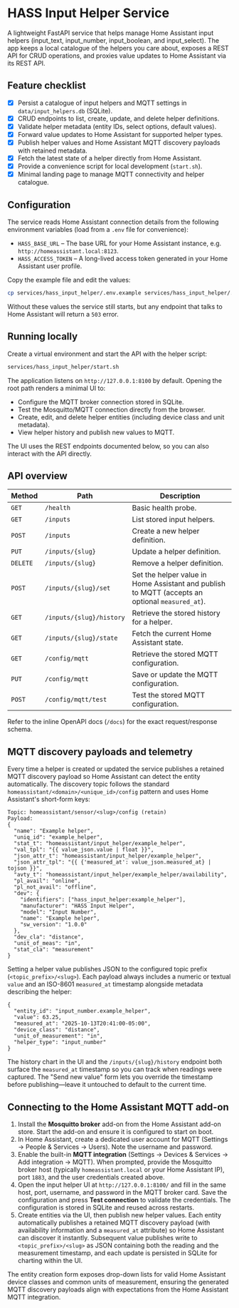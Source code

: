 # HASS Input Helper Service

A lightweight FastAPI service that helps manage Home Assistant input helpers (input_text,
input_number, input_boolean, and input_select). The app keeps a local catalogue of the helpers you
care about, exposes a REST API for CRUD operations, and proxies value updates to Home Assistant via
its REST API.

## Feature checklist

- [x] Persist a catalogue of input helpers and MQTT settings in `data/input_helpers.db` (SQLite).
- [x] CRUD endpoints to list, create, update, and delete helper definitions.
- [x] Validate helper metadata (entity IDs, select options, default values).
- [x] Forward value updates to Home Assistant for supported helper types.
- [x] Publish helper values and Home Assistant MQTT discovery payloads with retained metadata.
- [x] Fetch the latest state of a helper directly from Home Assistant.
- [x] Provide a convenience script for local development (`start.sh`).
- [x] Minimal landing page to manage MQTT connectivity and helper catalogue.

## Configuration

The service reads Home Assistant connection details from the following environment variables (load
from a `.env` file for convenience):

- `HASS_BASE_URL` – The base URL for your Home Assistant instance, e.g.
  `http://homeassistant.local:8123`.
- `HASS_ACCESS_TOKEN` – A long-lived access token generated in your Home Assistant user profile.

Copy the example file and edit the values:

```bash
cp services/hass_input_helper/.env.example services/hass_input_helper/.env
```

Without these values the service still starts, but any endpoint that talks to Home Assistant will
return a `503` error.

## Running locally

Create a virtual environment and start the API with the helper script:

```bash
services/hass_input_helper/start.sh
```

The application listens on `http://127.0.0.1:8100` by default. Opening the root path renders a
minimal UI to:

- Configure the MQTT broker connection stored in SQLite.
- Test the Mosquitto/MQTT connection directly from the browser.
- Create, edit, and delete helper entities (including device class and unit metadata).
- View helper history and publish new values to MQTT.

The UI uses the REST endpoints documented below, so you can also interact with the API directly.

## API overview

| Method | Path | Description |
| ------ | ---- | ----------- |
| `GET` | `/health` | Basic health probe. |
| `GET` | `/inputs` | List stored input helpers. |
| `POST` | `/inputs` | Create a new helper definition. |
| `PUT` | `/inputs/{slug}` | Update a helper definition. |
| `DELETE` | `/inputs/{slug}` | Remove a helper definition. |
| `POST` | `/inputs/{slug}/set` | Set the helper value in Home Assistant and publish to MQTT (accepts an optional `measured_at`). |
| `GET` | `/inputs/{slug}/history` | Retrieve the stored history for a helper. |
| `GET` | `/inputs/{slug}/state` | Fetch the current Home Assistant state. |
| `GET` | `/config/mqtt` | Retrieve the stored MQTT configuration. |
| `PUT` | `/config/mqtt` | Save or update the MQTT configuration. |
| `POST` | `/config/mqtt/test` | Test the stored MQTT configuration. |

Refer to the inline OpenAPI docs (`/docs`) for the exact request/response schema.

## MQTT discovery payloads and telemetry

Every time a helper is created or updated the service publishes a retained MQTT discovery payload so
Home Assistant can detect the entity automatically. The discovery topic follows the standard
`homeassistant/<domain>/<unique_id>/config` pattern and uses Home Assistant's short-form keys:

```
Topic: homeassistant/sensor/<slug>/config (retain)
Payload:
{
  "name": "Example helper",
  "uniq_id": "example_helper",
  "stat_t": "homeassistant/input_helper/example_helper",
  "val_tpl": "{{ value_json.value | float }}",
  "json_attr_t": "homeassistant/input_helper/example_helper",
  "json_attr_tpl": "{{ {'measured_at': value_json.measured_at} | tojson }}",
  "avty_t": "homeassistant/input_helper/example_helper/availability",
  "pl_avail": "online",
  "pl_not_avail": "offline",
  "dev": {
    "identifiers": ["hass_input_helper:example_helper"],
    "manufacturer": "HASS Input Helper",
    "model": "Input Number",
    "name": "Example helper",
    "sw_version": "1.0.0"
  },
  "dev_cla": "distance",
  "unit_of_meas": "in",
  "stat_cla": "measurement"
}
```

Setting a helper value publishes JSON to the configured topic prefix (`<topic_prefix>/<slug>`). Each
payload always includes a numeric or textual `value` and an ISO-8601 `measured_at` timestamp alongside
metadata describing the helper:

```
{
  "entity_id": "input_number.example_helper",
  "value": 63.25,
  "measured_at": "2025-10-13T20:41:00-05:00",
  "device_class": "distance",
  "unit_of_measurement": "in",
  "helper_type": "input_number"
}
```

The history chart in the UI and the `/inputs/{slug}/history` endpoint both surface the `measured_at`
timestamp so you can track when readings were captured. The "Send new value" form lets you override
the timestamp before publishing—leave it untouched to default to the current time.

## Connecting to the Home Assistant MQTT add-on

1. Install the **Mosquitto broker** add-on from the Home Assistant add-on store. Start the add-on
   and ensure it is configured to start on boot.
2. In Home Assistant, create a dedicated user account for MQTT (Settings → People & Services →
   Users). Note the username and password.
3. Enable the built-in **MQTT integration** (Settings → Devices & Services → Add integration →
   MQTT). When prompted, provide the Mosquitto broker host (typically `homeassistant.local` or your
   Home Assistant IP), port `1883`, and the user credentials created above.
4. Open the input helper UI at `http://127.0.0.1:8100/` and fill in the same host, port, username,
   and password in the MQTT broker card. Save the configuration and press **Test connection** to
   validate the credentials. The configuration is stored in SQLite and reused across restarts.
5. Create entities via the UI, then publish new helper values. Each entity automatically publishes a
   retained MQTT discovery payload (with availability information and a `measured_at` attribute) so
   Home Assistant can discover it instantly. Subsequent value publishes write to
   `<topic_prefix>/<slug>` as JSON containing both the reading and the measurement timestamp, and each
   update is persisted in SQLite for charting within the UI.

The entity creation form exposes drop-down lists for valid Home Assistant device classes and common
units of measurement, ensuring the generated MQTT discovery payloads align with expectations from the
Home Assistant MQTT integration.
